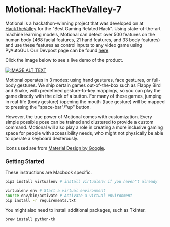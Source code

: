 # Motional: HackTheValley-7
Motional is a hackathon-winning project that was developed on at [HackTheValley](https://devpost.com/software/motional) for the "Best Gaming Related Hack". Using state-of-the-art machine learning models, Motional can detect over 500 features on the human body (468 facial features, 21 hand features, and 33 body features) and use these features as control inputs to any video game using PyAutoGUI. Our Devpost page can be found [here](https://devpost.com/software/motional).

Click the image below to see a live demo of the product. 

[![IMAGE ALT TEXT](http://img.youtube.com/vi/9Zgh0sf959I/0.jpg)](https://www.youtube.com/watch?v=9Zgh0sf959I "Motional")

Motional operates in 3 modes: using hand gestures, face gestures, or full-body gestures. We ship certain games out-of-the-box such as Flappy Bird and Snake, with predefined gesture-to-key mappings, so you can play the game directly with the click of a button. For many of these games, jumping in real-life (body gesture) /opening the mouth (face gesture) will be mapped to pressing the "space-bar"/"up" button.

However, the true power of Motional comes with customization. Every simple possible pose can be trained and clustered to provide a custom command. Motional will also play a role in creating a more inclusive gaming space for people with accessibility needs, who might not physically be able to operate a keyboard dexterously.

Icons used are from [Material Design by Google](https://fonts.google.com/icons).

### Getting Started
These instructions are Macbook specific.

```bash
pip3 install virtualenv # install virtualenv if you haven't already

virtualenv env # Start a virtual environment
source env/bin/activate # Activate a virtual environment
pip install -r requirements.txt

```

You might also need to install additional packages, such as Tkinter.
```bash
brew install python-tk
```
